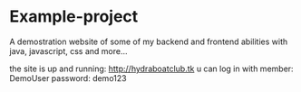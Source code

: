 # Example-project
A demostration website of some of my backend and frontend abilities with java, javascript, css and more...

the site is up and running: http://hydraboatclub.tk
u can log in with member: DemoUser password: demo123
